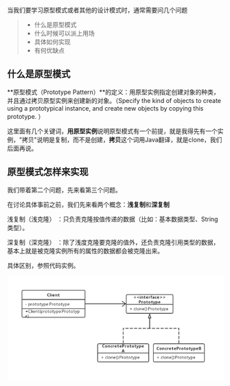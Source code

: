 当我们要学习原型模式或者其他的设计模式时，通常需要问几个问题
> - 什么是原型模式
> - 什么时候可以派上用场
> - 具体如何实现
> - 有何优缺点

## 什么是原型模式

**原型模式（Prototype Pattern）**的定义：用原型实例指定创建对象的种类，并且通过拷贝原型实例来创建新的对象。（Specify the kind of objects to create using a prototypical instance, and create new objects by copying this prototype. ）

这里面有几个关键词，**用原型实例**说明原型模式有一个前提，就是我得先有一个实例，"拷贝"说明是复制，而不是创建，**拷贝**这个词用Java翻译，就是clone，我们后面再说。


## 原型模式怎样来实现

我们带着第二个问题，先来看第三个问题。

在讨论具体事前之前，我们先来看两个概念：**浅复制**和**深复制**

浅复制（浅克隆） ：只负责克隆按值传递的数据（比如：基本数据类型、String类型）。

深复制（深克隆） ：除了浅度克隆要克隆的值外，还负责克隆引用类型的数据，基本上就是被克隆实例所有的属性的数据都会被克隆出来。

具体区别，参照代码实例。







![](../images/pattern_uml.png)









